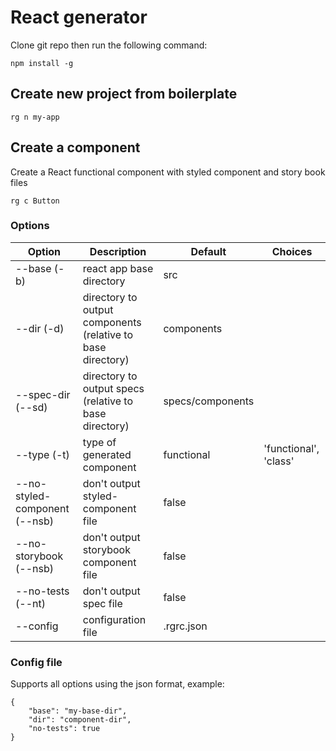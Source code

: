 # React generator

Clone git repo then run the following command:

```
npm install -g
```

## Create new project from boilerplate

```
rg n my-app
```

## Create a component

Create a React functional component with styled component and story book files

```
rg c Button
```

### Options

| Option                        | Description                                                 | Default          | Choices               |
| ----------------------------- | ----------------------------------------------------------- | ---------------- | --------------------- |
| --base (-b)                   | react app base directory                                    | src              |
| --dir (-d)                    | directory to output components (relative to base directory) | components       |
| --spec-dir (--sd)             | directory to output specs (relative to base directory)      | specs/components |
| --type (-t)                   | type of generated component                                 | functional       | 'functional', 'class' |
| --no-styled-component (--nsb) | don't output styled-component file                          | false            |
| --no-storybook (--nsb)        | don't output storybook component file                       | false            |
| --no-tests (--nt)             | don't output spec file                                      | false            |
| --config                      | configuration file                                          | .rgrc.json       |

### Config file

Supports all options using the json format, example:

```
{
	"base": "my-base-dir",
	"dir": "component-dir",
	"no-tests": true
}
```
